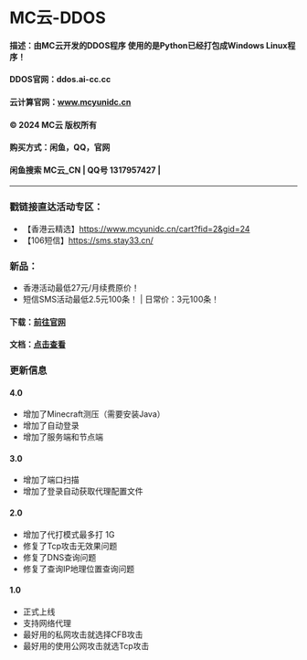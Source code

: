 # MC云-DDOS

#### 描述：由MC云开发的DDOS程序 使用的是Python已经打包成Windows Linux程序！
#### DDOS官网：ddos.ai-cc.cc
#### 云计算官网：www.mcyunidc.cn
#### © 2024 MC云 版权所有
#### 购买方式：闲鱼，QQ，官网
#### 闲鱼搜索 MC云_CN | QQ号 1317957427 | 
---
### 戳链接直达活动专区：
- 【香港云精选】https://www.mcyunidc.cn/cart?fid=2&gid=24
- 【106短信】https://sms.stay33.cn/

### 新品：

- 香港活动最低27元/月续费原价！
- 短信SMS活动最低2.5元100条！ | 日常价：3元100条！

#### 下载：[前往官网](https://ddos.ai-cc.cc)

#### 文档：[点击查看](https://wiki.mcyunidc.cn/ddos)

### 更新信息
#### 4.0
- 增加了Minecraft测压（需要安装Java）
- 增加了自动登录
- 增加了服务端和节点端
#### 3.0
- 增加了端口扫描
- 增加了登录自动获取代理配置文件
#### 2.0
- 增加了代打模式最多打 1G 
- 修复了Tcp攻击无效果问题
- 修复了DNS查询问题
- 修复了查询IP地理位置查询问题
#### 1.0 
- 正式上线
- 支持网络代理
- 最好用的私网攻击就选择CFB攻击 
- 最好用的使用公网攻击就选Tcp攻击
